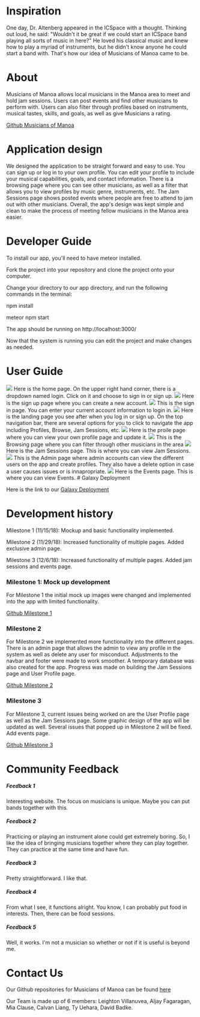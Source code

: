 # Inspiration

One day, Dr. Altenberg appeared in the ICSpace with a thought. Thinking out loud, he said: "Wouldn't it be great if we could start an ICSpace band playing all sorts of music in here?" He loved his classical music and knew how to play a myriad of instruments, but he didn't know anyone he could start a band with. That's how our idea of Musicians of Manoa came to be.

# About

Musicians of Manoa allows local musicians in the Manoa area to meet and hold jam sessions.  Users can post events and find other musicians to perform with.  Users can also filter through profiles based on instruments, musical tastes, skills, and goals, as well as give Musicians a rating.
 
 [Github Musicians of Manoa](https://github.com/musiciansofmanoa)

# Application design

We designed the application to be straight forward and easy to use. You can sign up or log in to your own profile. You can edit your profile to include your musical capabilities, goals, and contact information. There is a browsing page where you can see other musicians, as well as a filter that allows you to view profiles by music genre, instruments, etc. The Jam Sessions page shows posted events where people are free to attend to jam out with other musicians. Overall, the app's design was kept simple and clean to make the process of meeting fellow musicians in the Manoa area easier.  

# Developer Guide
To install our app, you'll need to have meteor installed. 

Fork the project into your repository and clone the project onto your computer. 

Change your directory to our app directory, and run the following commands in the terminal: 

npm install

meteor npm start

The app should be running on http://localhost:3000/

Now that the system is running you can edit the project and make changes as needed.  

# User Guide

<img src="../images/m3landing.PNG"> 
Here is the home page. On the upper right hand corner, there is a dropdown named login. Click on it and choose to sign in or sign up.

<img src="../images/m3signup.PNG">
Here is the sign up page where you can create a new account. 

<img src="../images/m3signin.PNG">
This is the sign in page. You can enter your current account information to login in.

<img src="../images/m3home.PNG">
Here is the landing page you see after when you log in or sign up. On the top navigation bar, there are several options for you to click to navigate the app including Profiles, Browse, Jam Sessions, etc.

<img src="../images/m3profile.PNG">
Here is the proile page where you can view your own profile page and update it.

<img src="../images/m3browse.PNG"> 
This is the Browsing page where you can filter through other musicians in the area

<img src="../images/m3jam.PNG"> 
Here is the Jam Sessions page. This is where you can view Jam Sessions. 

<img src="../images/m3admin.PNG"> 
This is the Admin page where admin accounts can view the different users on the app and create profiles. They also have a delete option in case a user causes issues or is innapropriate.

<img src="../images/m3events.PNG"> 
Here is the Events page. This is where you can view Events.
# Galaxy Deployment

Here is the link to our [Galaxy Deployment](http://musiciansofmanoa.meteorapp.com/#/)

# Development history

Milestone 1 (11/15/18): Mockup and basic functionality implemented.

Milestone 2 (11/29/18): Increased functionality of multiple pages. Added exclusive admin page.

Milestone 3 (12/6/18): Increased functionality of multiple pages. Added jam sessions and events page. 

### Milestone 1: Mock up development

For Milestone 1 the initial mock up images were changed and implemented into the app with limited functionality. 

[Github Milestone 1](https://github.com/musiciansofmanoa/musiciansofmanoa/projects/2) 

### Milestone 2

For Milestone 2 we implemented more functionality into the different pages. There is an admin page that allows the admin to view any profile in the system as well as delete any user for misconduct. Adjustments to the navbar and footer were made to work smoother. A temporary database was also created for the app. Progress was made on building the Jam Sessions page and User Profile page.  

[Github Milestone 2](https://github.com/musiciansofmanoa/musiciansofmanoa/projects/3)

### Milestone 3

For Milestone 3, current issues being worked on are the User Profile page as well as the Jam Sessions page. Some graphic design of the app will be updated as well. Several issues that popped up in Milestone 2 will be fixed. Add events page.

[Github Milestone 3](https://github.com/musiciansofmanoa/musiciansofmanoa/projects/4)

# Community Feedback

##### Feedback 1
Interesting website. The focus on musicians is unique. Maybe you can put bands together with this.

##### Feedback 2
Practicing or playing an instrument alone could get extremely boring. So, I like the idea of bringing musicians together                 where they can play together. They can practice at the same time and have fun. 

##### Feedback 3
Pretty straightforward. I like that.

##### Feedback 4
From what I see, it functions alright. You know, I can probably put food in interests. Then, there can be food sessions.

##### Feedback 5
Well, it works. I'm not a musician so whether or not if it is useful is beyond me.

# Contact Us 

Our Github repositories for Musicians of Manoa can be found [here](https://github.com/musiciansofmanoa)

Our Team is made up of 6 members:
Leighton Villanuvea, 
Aljay Fagaragan, 
Mia Clause, 
Calvan Liang, 
Ty Uehara, 
David Badke.
